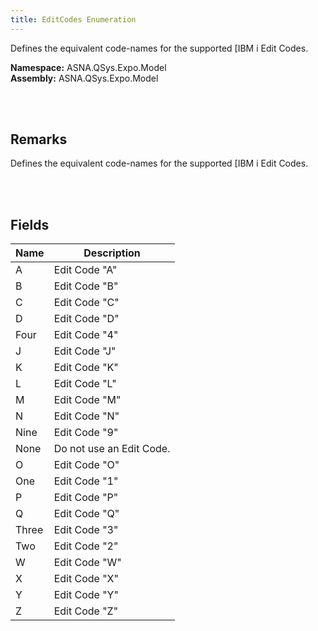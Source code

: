 ```yaml
---
title: EditCodes Enumeration
---
```


Defines the equivalent code-names for the supported [IBM i Edit Codes.

**Namespace:** ASNA.QSys.Expo.Model <br/>
**Assembly:** ASNA.QSys.Expo.Model

<br>
<br>

## Remarks

Defines the equivalent code-names for the supported [IBM i Edit Codes.

[//]: # ($$TODO: Complete the Remarks section.)

<br>
<br>

## Fields

| Name | Description
| --- | --- 
| A | Edit Code "A"
| B | Edit Code "B"
| C | Edit Code "C"
| D | Edit Code "D"
| Four | Edit Code "4"
| J | Edit Code "J"
| K | Edit Code "K"
| L | Edit Code "L"
| M | Edit Code "M"
| N | Edit Code "N"
| Nine | Edit Code "9"
| None | Do not use an Edit Code.
| O | Edit Code "O"
| One | Edit Code "1"
| P | Edit Code "P"
| Q | Edit Code "Q"
| Three | Edit Code "3"
| Two | Edit Code "2"
| W | Edit Code "W"
| X | Edit Code "X"
| Y | Edit Code "Y"
| Z | Edit Code "Z"

<br>
<br>

